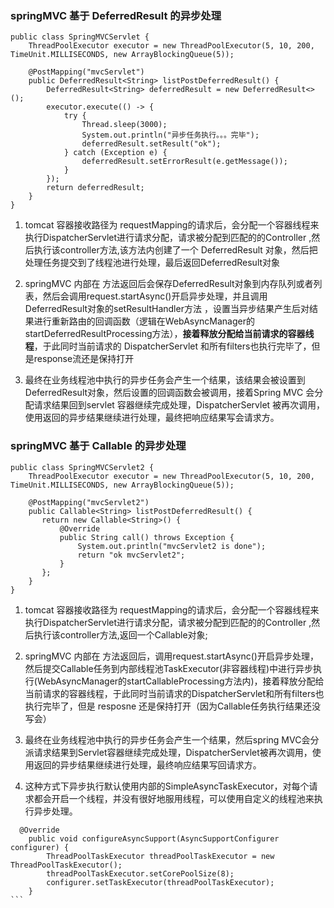 ### springMVC 基于 DeferredResult 的异步处理

````
public class SpringMVCServlet {
    ThreadPoolExecutor executor = new ThreadPoolExecutor(5, 10, 200, TimeUnit.MILLISECONDS, new ArrayBlockingQueue(5));

    @PostMapping("mvcServlet")
    public DeferredResult<String> listPostDeferredResult() {
        DeferredResult<String> deferredResult = new DeferredResult<>();
        executor.execute(() -> {
            try {
                Thread.sleep(3000);
                System.out.println("异步任务执行。。。完毕");
                deferredResult.setResult("ok");
            } catch (Exception e) {
                deferredResult.setErrorResult(e.getMessage());
            }
        });
        return deferredResult;
    }
}
````

1. tomcat 容器接收路径为 requestMapping的请求后，会分配一个容器线程来执行DispatcherServlet进行请求分配，请求被分配到匹配的的Controller
,然后执行该controller方法,该方法内创建了一个 DeferredResult 对象，然后把处理任务提交到了线程池进行处理，最后返回DeferredResult对象
   
2. springMVC 内部在 方法返回后会保存DeferredResult对象到内存队列或者列表，然后会调用request.startAsync()开启异步处理，并且调用DeferredResult对象的setResultHandler方法
，设置当异步结果产生后对结果进行重新路由的回调函数（逻辑在WebAsyncManager的startDeferredResultProcessing方法），**接着释放分配给当前请求的容器线程**，于此同时当前请求的 DispatcherServlet 和所有filters也执行完毕了，但是response流还是保持打开
   
3. 最终在业务线程池中执行的异步任务会产生一个结果，该结果会被设置到DeferredResult对象，然后设置的回调函数会被调用，接着Spring MVC 会分配请求结果回到servlet 容器继续完成处理，DispatcherServlet 被再次调用，使用返回的异步结果继续进行处理，最终把响应结果写会请求方。

### springMVC 基于 Callable 的异步处理

````
public class SpringMVCServlet2 {
    ThreadPoolExecutor executor = new ThreadPoolExecutor(5, 10, 200, TimeUnit.MILLISECONDS, new ArrayBlockingQueue(5));

    @PostMapping("mvcServlet2")
    public Callable<String> listPostDeferredResult() {
       return new Callable<String>() {
           @Override
           public String call() throws Exception {
               System.out.println("mvcServlet2 is done");
               return "ok mvcServlet2";
           }
       };
    }
}
````
1. tomcat 容器接收路径为 requestMapping的请求后，会分配一个容器线程来执行DispatcherServlet进行请求分配，请求被分配到匹配的的Controller
   ,然后执行该controller方法,返回一个Callable对象;

2. springMVC 内部在 方法返回后，调用request.startAsync()开启异步处理，然后提交Callable任务到内部线程池TaskExecutor(非容器线程)中进行异步执行(WebAsyncManager的startCallableProcessing方法内)，接着释放分配给当前请求的容器线程，于此同时当前请求的DispatcherServlet和所有filters也执行完毕了，但是 resposne 还是保持打开（因为Callable任务执行结果还没写会）

3. 最终在业务线程池中执行的异步任务会产生一个结果，然后spring MVC会分派请求结果到Servlet容器继续完成处理，DispatcherServlet被再次调用，使用返回的异步结果继续进行处理，最终响应结果写回请求方。

4. 这种方式下异步执行默认使用内部的SimpleAsyncTaskExecutor，对每个请求都会开启一个线程，并没有很好地服用线程，可以使用自定义的线程池来执行异步处理。

````
  @Override
    public void configureAsyncSupport(AsyncSupportConfigurer configurer) {
        ThreadPoolTaskExecutor threadPoolTaskExecutor = new ThreadPoolTaskExecutor();
        threadPoolTaskExecutor.setCorePoolSize(8);
        configurer.setTaskExecutor(threadPoolTaskExecutor);
    }
```